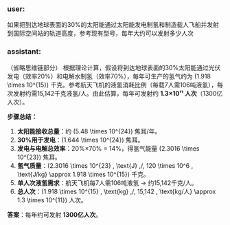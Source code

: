 ### user: 

如果把到达地球表面的30%的太阳能通过太阳能发电制氢和制造载人飞船并发射到国际空间站的轨道高度，参考现有型号，每年大约可以发射多少人次


### assistant: 
（省略思维链部分）
根据理论计算，假设将到达地球表面的30%太阳能通过光伏发电（效率20%）和电解水制氢（效率70%），每年可生产的氢气约为 \(1.918 \times 10^{15}\) 千克。参考航天飞机的液氢消耗比例（每载7人需106吨液氢），每次发射约需15,142千克液氢/人。由此估算，每年可发射约 **1.3×10¹¹ 人次**（1300亿人次）。

**步骤总结：**
1. **太阳能接收总量**：约 \(5.48 \times 10^{24}\) 焦耳/年。
2. **30%用于发电**：\(1.644 \times 10^{24}\) 焦耳。
3. **发电与电解总效率**：20%×70% = 14%，得氢气能量 \(2.3016 \times 10^{23}\) 焦耳。
4. **氢气质量**：\(2.3016 \times 10^{23} \, \text{J} \,/\, 120 \times 10^6 \, \text{J/kg} \approx 1.918 \times 10^{15}\) 千克。
5. **单人次液氢需求**：航天飞机每7人需106吨液氢 → 约15,142千克/人。
6. **总人次**：\(1.918 \times 10^{15} \, \text{kg} \,/\, 15,142 \, \text{kg/人} \approx 1.3 \times 10^{11}\) 人次。

**答案**：每年约可发射 **1300亿人次**。
